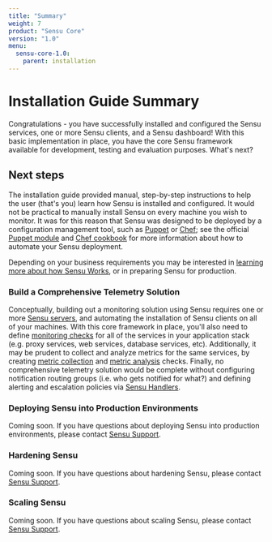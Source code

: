 ```yaml
---
title: "Summary"
weight: 7
product: "Sensu Core"
version: "1.0"
menu:
  sensu-core-1.0:
    parent: installation
---
```


# Installation Guide Summary

Congratulations - you have successfully installed and configured the Sensu
services, one or more Sensu clients, and a Sensu dashboard! With this basic
implementation in place, you have the core Sensu framework available for
development, testing and evaluation purposes. What's next?

## Next steps

The installation guide provided manual, step-by-step instructions to help the
user (that's you) learn how Sensu is installed and configured. It would not be
practical to manually install Sensu on every machine you wish to monitor. It was
for this reason that Sensu was designed to be deployed by a configuration
management tool, such as [Puppet][1] or [Chef][2]; see the official [Puppet
module][3] and [Chef cookbook][4] for more information about how to automate
your Sensu deployment.

Depending on your business requirements you may be interested in [learning more
about how Sensu Works][5], or in preparing Sensu for production.

### Build a Comprehensive Telemetry Solution

Conceptually, building out a monitoring solution using Sensu requires one or
more [Sensu servers][6], and automating the installation of Sensu
clients on all of your machines. With this core framework in place, you'll also
need to define [monitoring checks][7] for all of the services in your
application stack (e.g. proxy services, web services, database services, etc).
Additionally, it may be prudent to collect and analyze metrics for the same
services, by creating [metric collection][8] and [metric analysis][9] checks.
Finally, no comprehensive telemetry solution would be complete without
configuring notification routing groups (i.e. who gets notified for what?) and
defining alerting and escalation policies via [Sensu Handlers][10].

### Deploying Sensu into Production Environments

Coming soon. If you have questions about deploying Sensu into production
environments, please contact [Sensu Support][11].

### Hardening Sensu

Coming soon. If you have questions about hardening Sensu, please contact [Sensu
Support][11].

### Scaling Sensu

Coming soon. If you have questions about scaling Sensu, please contact [Sensu
Support][11].

[1]:  http://puppet.com
[2]:  http://www.chef.io
[3]:  https://github.com/sensu/sensu-puppet
[4]:  https://github.com/sensu/sensu-chef
[5]:  ../guides/getting-started/overview.html
[6]:  #scaling-sensu
[7]:  ../guides/getting-started/intro-to-checks.html
[8]:  ../guides/getting-started/intro-to-checks.html#create-a-metric-collection-check
[9]:  ../guides/getting-started/intro-to-checks.html#create-a-metric-analysis-check
[10]: ../guides/getting-started/intro-to-handlers.html
[11]: https://helpdesk.sensuapp.com